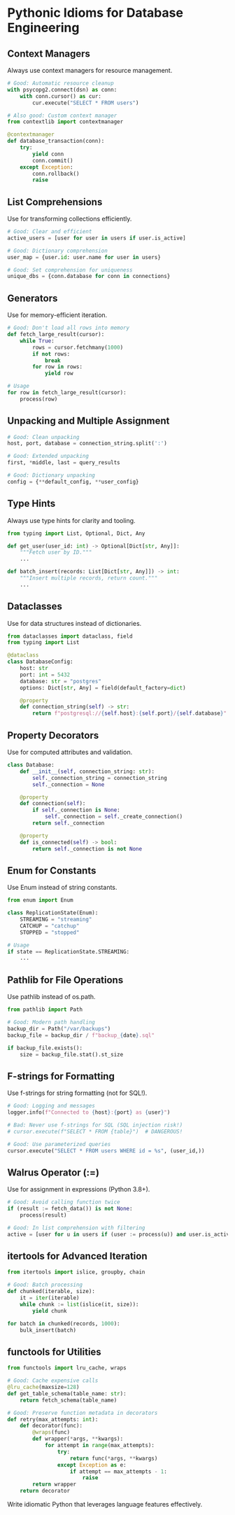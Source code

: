 # Pythonic Idioms for Database Engineering

## Context Managers
Always use context managers for resource management.

```python
# Good: Automatic resource cleanup
with psycopg2.connect(dsn) as conn:
    with conn.cursor() as cur:
        cur.execute("SELECT * FROM users")

# Also good: Custom context manager
from contextlib import contextmanager

@contextmanager
def database_transaction(conn):
    try:
        yield conn
        conn.commit()
    except Exception:
        conn.rollback()
        raise
```

## List Comprehensions
Use for transforming collections efficiently.

```python
# Good: Clear and efficient
active_users = [user for user in users if user.is_active]

# Good: Dictionary comprehension
user_map = {user.id: user.name for user in users}

# Good: Set comprehension for uniqueness
unique_dbs = {conn.database for conn in connections}
```

## Generators
Use for memory-efficient iteration.

```python
# Good: Don't load all rows into memory
def fetch_large_result(cursor):
    while True:
        rows = cursor.fetchmany(1000)
        if not rows:
            break
        for row in rows:
            yield row

# Usage
for row in fetch_large_result(cursor):
    process(row)
```

## Unpacking and Multiple Assignment
```python
# Good: Clean unpacking
host, port, database = connection_string.split(':')

# Good: Extended unpacking
first, *middle, last = query_results

# Good: Dictionary unpacking
config = {**default_config, **user_config}
```

## Type Hints
Always use type hints for clarity and tooling.

```python
from typing import List, Optional, Dict, Any

def get_user(user_id: int) -> Optional[Dict[str, Any]]:
    """Fetch user by ID."""
    ...

def batch_insert(records: List[Dict[str, Any]]) -> int:
    """Insert multiple records, return count."""
    ...
```

## Dataclasses
Use for data structures instead of dictionaries.

```python
from dataclasses import dataclass, field
from typing import List

@dataclass
class DatabaseConfig:
    host: str
    port: int = 5432
    database: str = "postgres"
    options: Dict[str, Any] = field(default_factory=dict)

    @property
    def connection_string(self) -> str:
        return f"postgresql://{self.host}:{self.port}/{self.database}"
```

## Property Decorators
Use for computed attributes and validation.

```python
class Database:
    def __init__(self, connection_string: str):
        self._connection_string = connection_string
        self._connection = None

    @property
    def connection(self):
        if self._connection is None:
            self._connection = self._create_connection()
        return self._connection

    @property
    def is_connected(self) -> bool:
        return self._connection is not None
```

## Enum for Constants
Use Enum instead of string constants.

```python
from enum import Enum

class ReplicationState(Enum):
    STREAMING = "streaming"
    CATCHUP = "catchup"
    STOPPED = "stopped"

# Usage
if state == ReplicationState.STREAMING:
    ...
```

## Pathlib for File Operations
Use pathlib instead of os.path.

```python
from pathlib import Path

# Good: Modern path handling
backup_dir = Path("/var/backups")
backup_file = backup_dir / f"backup_{date}.sql"

if backup_file.exists():
    size = backup_file.stat().st_size
```

## F-strings for Formatting
Use f-strings for string formatting (not for SQL!).

```python
# Good: Logging and messages
logger.info(f"Connected to {host}:{port} as {user}")

# Bad: Never use f-strings for SQL (SQL injection risk!)
# cursor.execute(f"SELECT * FROM {table}")  # DANGEROUS!

# Good: Use parameterized queries
cursor.execute("SELECT * FROM users WHERE id = %s", (user_id,))
```

## Walrus Operator (:=)
Use for assignment in expressions (Python 3.8+).

```python
# Good: Avoid calling function twice
if (result := fetch_data()) is not None:
    process(result)

# Good: In list comprehension with filtering
active = [user for u in users if (user := process(u)) and user.is_active]
```

## itertools for Advanced Iteration
```python
from itertools import islice, groupby, chain

# Good: Batch processing
def chunked(iterable, size):
    it = iter(iterable)
    while chunk := list(islice(it, size)):
        yield chunk

for batch in chunked(records, 1000):
    bulk_insert(batch)
```

## functools for Utilities
```python
from functools import lru_cache, wraps

# Good: Cache expensive calls
@lru_cache(maxsize=128)
def get_table_schema(table_name: str):
    return fetch_schema(table_name)

# Good: Preserve function metadata in decorators
def retry(max_attempts: int):
    def decorator(func):
        @wraps(func)
        def wrapper(*args, **kwargs):
            for attempt in range(max_attempts):
                try:
                    return func(*args, **kwargs)
                except Exception as e:
                    if attempt == max_attempts - 1:
                        raise
        return wrapper
    return decorator
```

Write idiomatic Python that leverages language features effectively.
